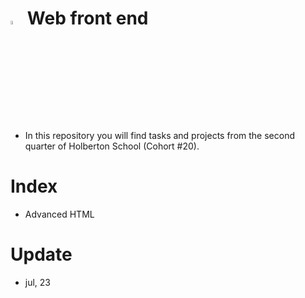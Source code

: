 # <a> <img src="https://cdn-icons-png.flaticon.com/512/2620/2620735.png" alt="Python Language" width=4% heigth=4% ></img></a> Web front end


- In this repository you will find tasks and projects from the second quarter of Holberton School (Cohort #20).

# Index
- Advanced HTML

# Update
- jul, 23

